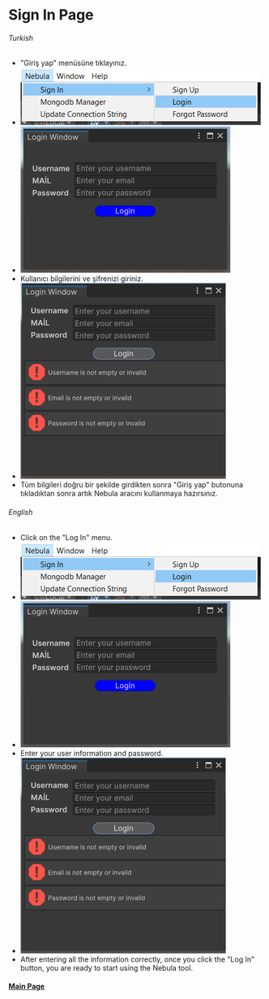 # Sign In Page

###### Turkish

<ul>
  <li>"Giriş yap" menüsüne tıklayınız.</li>
  <li><img src="https://github.com/UnityNebulaTeam/NebulaMongodb/blob/docs/Images/Login/menuItem.PNG"/></li>
  <li><img src="https://github.com/UnityNebulaTeam/NebulaMongodb/blob/docs/Images/Login/LoginWindow.PNG"/> </li>
  <li>Kullanıcı bilgilerini ve şifrenizi giriniz.</li>
  <li><img src="https://github.com/UnityNebulaTeam/NebulaMongodb/blob/docs/Images/Login/LoginValidation.PNG"/></li>
  <li>Tüm bilgileri doğru bir şekilde girdikten sonra "Giriş yap" butonuna tıkladıktan sonra artık Nebula aracını kullanmaya hazırsınız.</li>
</ul>

###### English

<ul>
  <li>Click on the "Log In" menu.</li>
  <li><img src="https://github.com/UnityNebulaTeam/NebulaMongodb/blob/docs/Images/Login/menuItem.PNG"/></li>
  <li><img src="https://github.com/UnityNebulaTeam/NebulaMongodb/blob/docs/Images/Login/LoginWindow.PNG"/> </li>
  <li>Enter your user information and password.</li>
  <li><img src="https://github.com/UnityNebulaTeam/NebulaMongodb/blob/docs/Images/Login/LoginValidation.PNG"/></li>
  <li>After entering all the information correctly, once you click the "Log In" button, you are ready to start using the Nebula tool.</li>
</ul>


#### [Main Page](README.md)
